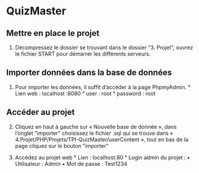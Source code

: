 # QuizMaster

## Mettre en place le projet
1. Décompressez le dossier se trouvant dans le dossier "3. Projet", ouvrez le fichier START pour démarrer les différents serveurs.

## Importer données dans la base de données
1. Pour importer les données, il suffit d’accéder à la page PhpmyAdmin.
  ° Lien web : localhost :8080
  ° user : root
  ° password : root

## Accéder au projet  
2. Cliquez en haut à gauche sur « Nouvelle base de donnée », dans l’onglet "importer" choisissez le fichier .sql qui se trouve dans « 4.Projet/PHP/Projets/TPI-QuizMaster/userContent », tout en bas de la page cliquez sur le bouton "importer"

3. Accédez au projet web
  ° Lien : localhost:80
  ° Login admin du projet :
    •	Utilisateur : Admin
    •	Mot de passe : Test1234
